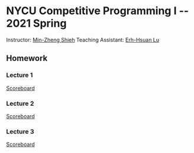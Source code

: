 # NYCU Competitive Programming I -- 2021 Spring

Instructor: [Min-Zheng Shieh](mailto:mzshieh@nycu.edu.tw)
Teaching Assistant: [Erh-Hsuan Lu](https://codeforces.com/profile/HanaYukii)

## Homework

### Lecture 1

[Scoreboard](https://open.kattis.com/contests/ojtyg9)

### Lecture 2

[Scoreboard](https://open.kattis.com/contests/z7dmpk)

### Lecture 3

[Scoreboard](https://open.kattis.com/contests/jwxvny)
